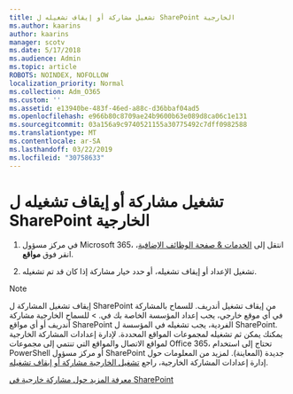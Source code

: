 ```yaml
---
title: تشغيل مشاركة أو إيقاف تشغيله ل SharePoint الخارجية
ms.author: kaarins
author: kaarins
manager: scotv
ms.date: 5/17/2018
ms.audience: Admin
ms.topic: article
ROBOTS: NOINDEX, NOFOLLOW
localization_priority: Normal
ms.collection: Adm_O365
ms.custom: ''
ms.assetid: e13940be-483f-46ed-a88c-d36bbaf04ad5
ms.openlocfilehash: e966b80c8709ae24b9600b63e089d8ca06c1e131
ms.sourcegitcommit: 03a156a9c9740521155a30775492c7dff0982588
ms.translationtype: MT
ms.contentlocale: ar-SA
ms.lasthandoff: 03/22/2019
ms.locfileid: "30758633"
---
```

# <a name="turn-external-sharing-on-or-off-for-sharepoint"></a>تشغيل مشاركة أو إيقاف تشغيله ل SharePoint الخارجية

1. في مركز مسؤول Microsoft 365، انتقل إلى [الخدمات &amp; صفحة الوظائف الإضافية](https://portal.office.com/adminportal/home#/Settings/ServicesAndAddIns)، انقر فوق **مواقع**.
    
2. تشغيل الإعداد أو إيقاف تشغيله، أو حدد خيار مشاركة إذا كان قد تم تشغيله.
    
> [!NOTE]
> إيقاف تشغيل المشاركة ل SharePoint من إيقاف تشغيل أندريف. للسماح بالمشاركة في أي موقع خارجي، يجب إعداد المؤسسة الخاصة بك في. > للسماح الخارجية مشاركة أندريف أو أي مواقع SharePoint الفردية، يجب تشغيله في المؤسسة ل SharePoint. يمكنك يمكن ثم تشغيله لمجموعات المواقع المحددة. لإدارة إعدادات المشاركة الخارجية لمواقع الاتصال والمواقع التي تنتمي إلى مجموعات Office 365، تحتاج إلى استخدام PowerShell أو مركز مسؤول SharePoint جديدة (المعاينة). لمزيد من المعلومات حول إدارة إعدادات المشاركة الخارجية، راجع [تشغيل الخارجية مشاركة أو إيقاف تشغيله](https://go.microsoft.com/fwlink/?linkid=866426). 
  
[معرفة المزيد حول مشاركة خارجية في SharePoint](https://go.microsoft.com/fwlink/?linkid=734908)
  

